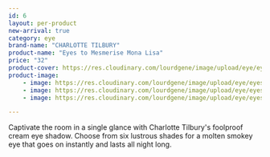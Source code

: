 ```yaml
---
id: 6
layout: per-product
new-arrival: true
category: eye
brand-name: "CHARLOTTE TILBURY"
product-name: "Eyes to Mesmerise Mona Lisa"
price: "32"
product-cover: https://res.cloudinary.com/lourdgene/image/upload/eye/eyes-to-mesmerise/cover-image.jpg
product-image:
    - image: https://res.cloudinary.com/lourdgene/image/upload/eye/eyes-to-mesmerise/cover-image.jpg
    - image: https://res.cloudinary.com/lourdgene/image/upload/eye/eyes-to-mesmerise/eyes-to-mesmerise-mona-lisa550x550.jpg
    - image: https://res.cloudinary.com/lourdgene/image/upload/eye/eyes-to-mesmerise/mona-lisa-shade.jpg

---
```

Captivate the room in a single glance with Charlotte Tilbury's foolproof cream eye shadow. Choose from six lustrous shades for a molten smokey eye that goes on instantly and lasts all night long.

